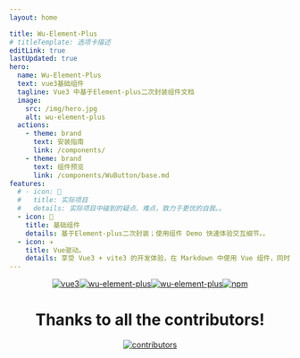 ```yaml
---
layout: home

title: Wu-Element-Plus
# titleTemplate: 选项卡描述
editLink: true
lastUpdated: true
hero:
  name: Wu-Element-Plus
  text: vue3基础组件
  tagline: Vue3 中基于Element-plus二次封装组件文档
  image:
    src: /img/hero.jpg
    alt: wu-element-plus
  actions:
    - theme: brand
      text: 安装指南
      link: /components/
    - theme: brand
      text: 组件预览
      link: /components/WuButton/base.md
features:
  # - icon: 🔨
  #   title: 实际项目
  #   details: 实际项目中碰到的疑点、难点，致力于更优的自我。。
  - icon: 🧩
    title: 基础组件
    details: 基于Element-plus二次封装；使用组件 Demo 快速体验交互细节。。
  - icon: ✈️
    title: Vue驱动。
    details: 享受 Vue3 + vite3 的开发体验，在 Markdown 中使用 Vue 组件，同时可以使用 Vue 来开发自定义主题。
---
```


<p style="display: flex;
    justify-content: center;
    align-items: center;
    margin-top: 10px;">
  <a href="https://github.com/vuejs/vue" target="_blank">
    <img src="https://img.shields.io/badge/vue-3.3.4-brightgreen.svg" alt="vue3">
  </a>
  <a href="https://gitee.com/wujinbao/wu-element-plus/stargazers" target="_blank">
    <img src="https://gitee.com/wujinbao/wu-element-plus/badge/star.svg?theme=dark" alt="wu-element-plus">
  </a>
  <a href="https://github.com/Wukingbow/wu-element-plus/stargazers" target="_blank">
    <img src="https://img.shields.io/github/stars/Wukingbow/wu-element-plus.svg" alt="wu-element-plus">
  </a>
   <a href="https://www.npmjs.com/package/@wukingbow/wu-element-plus" target="_blank">
      <img alt="npm" src="https://img.shields.io/npm/v/@wukingbow/wu-element-plus.svg" />
    </a>
</p>
<h1 style="text-align: center;">Thanks to all the contributors!</h1>
<p style="display: flex;justify-content: center;align-items: center;margin-top: 10px;">
  <a href="https://github.com/Wukingbow/wu-element-plus/graphs/contributors">
    <img src="https://contrib.rocks/image?repo=Wukingbow/wu-element-plus" alt="contributors" />
  </a>
</p>
